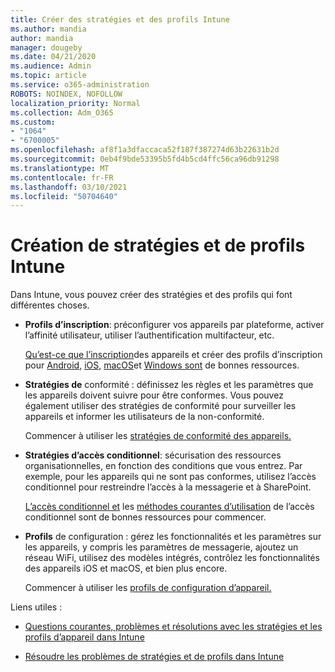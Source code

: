 ```yaml
---
title: Créer des stratégies et des profils Intune
ms.author: mandia
author: mandia
manager: dougeby
ms.date: 04/21/2020
ms.audience: Admin
ms.topic: article
ms.service: o365-administration
ROBOTS: NOINDEX, NOFOLLOW
localization_priority: Normal
ms.collection: Adm_O365
ms.custom:
- "1064"
- "6700005"
ms.openlocfilehash: af8f1a3dfaccaca52f187f387274d63b22631b2d
ms.sourcegitcommit: 0eb4f9bde53395b5fd4b5cd4ffc56ca96db91298
ms.translationtype: MT
ms.contentlocale: fr-FR
ms.lasthandoff: 03/10/2021
ms.locfileid: "50704640"
---
```

# <a name="creating-intune-policy-and-profiles"></a>Création de stratégies et de profils Intune

Dans Intune, vous pouvez créer des stratégies et des profils qui font différentes choses.

- **Profils d’inscription**: préconfigurer vos appareils par plateforme, activer l’affinité utilisateur, utiliser l’authentification multifacteur, etc.

  [Qu’est-ce que l’inscription](https://docs.microsoft.com/intune/device-enrollment)des appareils et créer des profils d’inscription pour [Android,](https://docs.microsoft.com/intune/android-enroll) [iOS,](https://docs.microsoft.com/intune/ios-enroll) [macOS](https://docs.microsoft.com/intune/macos-enroll)et [Windows sont](https://docs.microsoft.com/intune/windows-enrollment-methods) de bonnes ressources.

- **Stratégies de** conformité : définissez les règles et les paramètres que les appareils doivent suivre pour être conformes. Vous pouvez également utiliser des stratégies de conformité pour surveiller les appareils et informer les utilisateurs de la non-conformité.

  Commencer à utiliser les [stratégies de conformité des appareils.](https://docs.microsoft.com/intune/device-compliance-get-started)
- **Stratégies d’accès conditionnel**: sécurisation des ressources organisationnelles, en fonction des conditions que vous entrez. Par exemple, pour les appareils qui ne sont pas conformes, utilisez l’accès conditionnel pour restreindre l’accès à la messagerie et à SharePoint.

  [L’accès conditionnel et](https://docs.microsoft.com/intune/conditional-access) les [méthodes courantes d’utilisation](https://docs.microsoft.com/intune/conditional-access-intune-common-ways-use) de l’accès conditionnel sont de bonnes ressources pour commencer.

- **Profils** de configuration : gérez les fonctionnalités et les paramètres sur les appareils, y compris les paramètres de messagerie, ajoutez un réseau WiFi, utilisez des modèles intégrés, contrôlez les fonctionnalités des appareils iOS et macOS, et bien plus encore.

  Commencer à utiliser les [profils de configuration d’appareil.](https://docs.microsoft.com/intune/device-profiles)

Liens utiles :

- [Questions courantes, problèmes et résolutions avec les stratégies et les profils d’appareil dans Intune](https://docs.microsoft.com/intune/device-profile-troubleshoot)

- [Résoudre les problèmes de stratégies et de profils dans Intune](https://docs.microsoft.com/troubleshoot/mem/intune/troubleshoot-policies-in-microsoft-intune)
